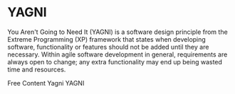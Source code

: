 # YAGNI

You Aren't Going to Need It (YAGNI) is a software design principle from the Extreme Programming (XP) framework that states when developing software, functionality or features should not be added until they are necessary. Within agile software development in general, requirements are always open to change; any extra functionality may end up being wasted time and resources.

<ResourceGroupTitle>Free Content</ResourceGroupTitle>
<BadgeLink colorScheme='yellow' badgeText='Read' href='https://martinfowler.com/bliki/Yagni.html'>Yagni</BadgeLink>
<BadgeLink colorScheme='yellow' badgeText='Read' href='https://deviq.com/principles/yagni'>YAGNI</BadgeLink>
